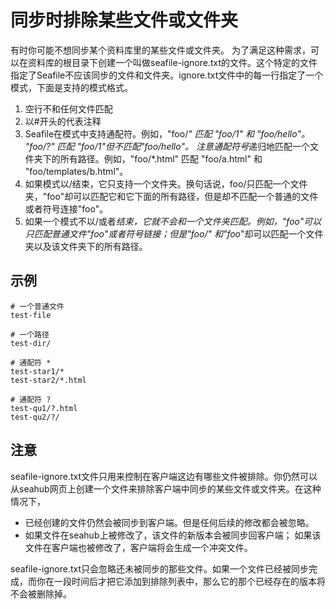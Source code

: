 # 同步时排除某些文件或文件夹

有时你可能不想同步某个资料库里的某些文件或文件夹。
为了满足这种需求，可以在资料库的根目录下创建一个叫做seafile-ignore.txt的文件。这个特定的文件指定了Seafile不应该同步的文件和文件夹。ignore.txt文件中的每一行指定了一个模式，下面是支持的模式格式。

1. 空行不和任何文件匹配
2. 以#开头的代表注释
3. Seafile在模式中支持通配符。例如，"foo/*" 匹配 "foo/1" 和 "foo/hello"。 "foo/?" 匹配 "foo/1"但不匹配"foo/hello"。 注意通配符号*递归地匹配一个文件夹下的所有路径。例如，"foo/*.html" 匹配 "foo/a.html" 和 "foo/templates/b.html"。
4. 如果模式以/结束，它只支持一个文件夹。换句话说，foo/只匹配一个文件夹，"foo"却可以匹配它和它下面的所有路径，但是却不匹配一个普通的文件或者符号连接"foo"。
5. 如果一个模式不以/或者*结束，它就不会和一个文件夹匹配。例如，"foo"可以只匹配普通文件"foo"或者符号链接；但是"foo/" 和"foo*"却可以匹配一个文件夹以及该文件夹下的所有路径。

## 示例

```
# 一个普通文件
test-file

# 一个路径
test-dir/

# 通配符 *
test-star1/*
test-star2/*.html

# 通配符 ?
test-qu1/?.html
test-qu2/?/
```

## 注意

seafile-ignore.txt文件只用来控制在客户端这边有哪些文件被排除。你仍然可以从seahub网页上创建一个文件来排除客户端中同步的某些文件或文件夹。在这种情况下，

* 已经创建的文件仍然会被同步到客户端。但是任何后续的修改都会被忽略。
* 如果文件在seahub上被修改了，该文件的新版本会被同步回客户端； 如果该文件在客户端也被修改了，客户端将会生成一个冲突文件。

seafile-ignore.txt只会忽略还未被同步的那些文件。如果一个文件已经被同步完成，而你在一段时间后才把它添加到排除列表中，那么它的那个已经存在的版本将不会被删除掉。
